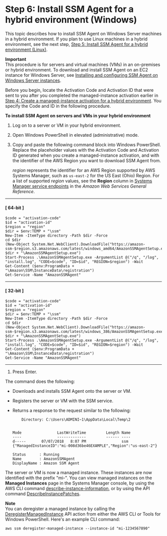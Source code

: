 # Step 6: Install SSM Agent for a hybrid environment \(Windows\)<a name="sysman-install-managed-win"></a>

This topic describes how to install SSM Agent on Windows Server machines in a hybrid environment\. If you plan to use Linux machines in a hybrid environment, see the next step, [Step 5: Install SSM Agent for a hybrid environment \(Linux\)](sysman-install-managed-linux.md)\.

**Important**  
This procedure is for servers and virtual machines \(VMs\) in an on\-premises or hybrid environment\. To download and install SSM Agent on an EC2 instance for Windows Server, see [Installing and configuring SSM Agent on Windows Server instances](sysman-install-ssm-win.md)\.

Before you begin, locate the Activation Code and Activation ID that were sent to you after you completed the managed\-instance activation earlier in [Step 4: Create a managed\-instance activation for a hybrid environment](sysman-managed-instance-activation.md)\. You specify the Code and ID in the following procedure\.

**To install SSM Agent on servers and VMs in your hybrid environment**

1. Log on to a server or VM in your hybrid environment\.

1. Open Windows PowerShell in elevated \(administrative\) mode\.

1. Copy and paste the following command block into Windows PowerShell\. Replace the placeholder values with the Activation Code and Activation ID generated when you create a managed\-instance activation, and with the identifier of the AWS Region you want to download SSM Agent from\.

   *region* represents the identifier for an AWS Region supported by AWS Systems Manager, such as `us-east-2` for the US East \(Ohio\) Region\. For a list of supported *region* values, see the **Region** column in [Systems Manager service endpoints](https://docs.aws.amazon.com/general/latest/gr/ssm.html#ssm_region) in the *Amazon Web Services General Reference*\.

------
#### [ 64\-bit ]

   ```
   $code = "activation-code"
   $id = "activation-id"
   $region = "region"
   $dir = $env:TEMP + "\ssm"
   New-Item -ItemType directory -Path $dir -Force
   cd $dir
   (New-Object System.Net.WebClient).DownloadFile("https://amazon-ssm-$region.s3.amazonaws.com/latest/windows_amd64/AmazonSSMAgentSetup.exe", $dir + "\AmazonSSMAgentSetup.exe")
   Start-Process .\AmazonSSMAgentSetup.exe -ArgumentList @("/q", "/log", "install.log", "CODE=$code", "ID=$id", "REGION=$region") -Wait
   Get-Content ($env:ProgramData + "\Amazon\SSM\InstanceData\registration")
   Get-Service -Name "AmazonSSMAgent"
   ```

------
#### [ 32\-bit ]

   ```
   $code = "activation-code"
   $id = "activation-id"
   $region = "region"
   $dir = $env:TEMP + "\ssm"
   New-Item -ItemType directory -Path $dir -Force
   cd $dir
   (New-Object System.Net.WebClient).DownloadFile("https://amazon-ssm-$region.s3.amazonaws.com/latest/windows_386/AmazonSSMAgentSetup.exe", $dir + "\AmazonSSMAgentSetup.exe")
   Start-Process .\AmazonSSMAgentSetup.exe -ArgumentList @("/q", "/log", "install.log", "CODE=$code", "ID=$id", "REGION=$region") -Wait
   Get-Content ($env:ProgramData + "\Amazon\SSM\InstanceData\registration")
   Get-Service -Name "AmazonSSMAgent"
   ```

------

1. Press Enter\.

The command does the following: 
+ Downloads and installs SSM Agent onto the server or VM\.
+ Registers the server or VM with the SSM service\.
+ Returns a response to the request similar to the following:

  ```
      Directory: C:\Users\ADMINI~1\AppData\Local\Temp\2
  
  
  Mode                LastWriteTime         Length Name
  ----                -------------         ------ ----
  d-----       07/07/2018   8:07 PM                ssm
  {"ManagedInstanceID":"mi-008d36be46EXAMPLE","Region":"us-east-2"}
  
  Status      : Running
  Name        : AmazonSSMAgent
  DisplayName : Amazon SSM Agent
  ```

The server or VM is now a managed instance\. These instances are now identified with the prefix "mi\-"\. You can view managed instances on the **Managed Instances** page in the Systems Manager console, by using the AWS CLI command [describe\-instance\-information](https://docs.aws.amazon.com/cli/latest/reference/ssm/describe-instance-information.html), or by using the API command [DescribeInstancePatches](https://docs.aws.amazon.com/systems-manager/latest/APIReference/API_DescribeInstancePatches.html)\.

**Note**  
You can deregister a managed instance by calling the [DeregisterManagedInstance](https://docs.aws.amazon.com/systems-manager/latest/APIReference/API_DeregisterManagedInstance.html) API action from either the AWS CLI or Tools for Windows PowerShell\. Here's an example CLI command:  

```
aws ssm deregister-managed-instance --instance-id "mi-1234567890"
```